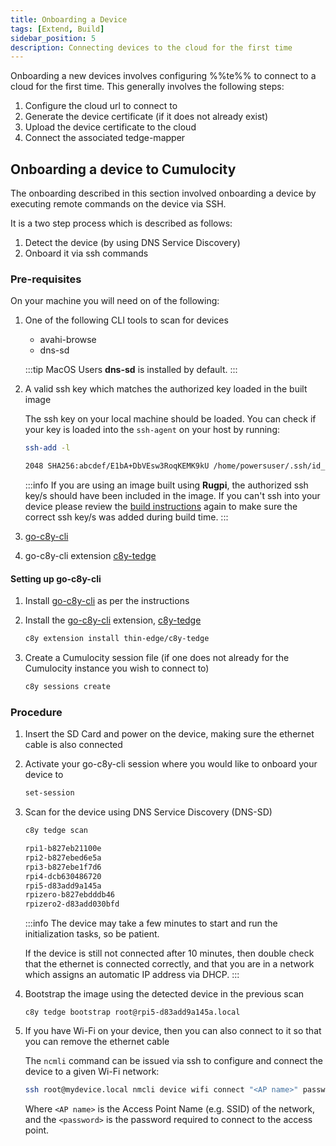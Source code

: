 ```yaml
---
title: Onboarding a Device
tags: [Extend, Build]
sidebar_position: 5
description: Connecting devices to the cloud for the first time
---
```


Onboarding a new devices involves configuring %%te%% to connect to a cloud for the first time. This generally involves the following steps:

1. Configure the cloud url to connect to
2. Generate the device certificate (if it does not already exist)
3. Upload the device certificate to the cloud
4. Connect the associated tedge-mapper

## Onboarding a device to Cumulocity

The onboarding described in this section involved onboarding a device by executing remote commands on the device via SSH.

It is a two step process which is described as follows:

1. Detect the device (by using DNS Service Discovery)
2. Onboard it via ssh commands


### Pre-requisites

On your machine you will need on of the following:

1. One of the following CLI tools to scan for devices

    * avahi-browse
    * dns-sd

    :::tip MacOS Users
    **dns-sd** is installed by default.
    :::

2. A valid ssh key which matches the authorized key loaded in the built image

    The ssh key on your local machine should be loaded. You can check if your key is loaded into the `ssh-agent` on your host by running:

    ```sh
    ssh-add -l
    ```

    ```sh title="Output"
    2048 SHA256:abcdef/E1bA+DbVEsw3RoqKEMK9kU /home/powersuser/.ssh/id_rsa (RSA)
    ```

    :::info
    If you are using an image built using **Rugpi**, the authorized ssh key/s should have been included in the image. If you can't ssh into your device please review the [build instructions](../building-image/rugpi/tutorial/#clone-project) again to make sure the correct ssh key/s was added during build time.
    :::

3. [go-c8y-cli](https://goc8ycli.netlify.app/docs/installation/shell-installation/)

4. go-c8y-cli extension [c8y-tedge](https://github.com/thin-edge/c8y-tedge)


#### Setting up go-c8y-cli

1. Install [go-c8y-cli](https://goc8ycli.netlify.app/docs/installation/shell-installation/) as per the instructions

2. Install the [go-c8y-cli](https://goc8ycli.netlify.app/docs/installation/shell-installation/) extension, [c8y-tedge](https://github.com/thin-edge/c8y-tedge)

    ```sh
    c8y extension install thin-edge/c8y-tedge
    ```

3. Create a Cumulocity session file (if one does not already for the Cumulocity instance you wish to connect to)

    ```sh
    c8y sessions create
    ```

### Procedure

1. Insert the SD Card and power on the device, making sure the ethernet cable is also connected

2. Activate your go-c8y-cli session where you would like to onboard your device to

    ```sh
    set-session
    ```

3. Scan for the device using DNS Service Discovery (DNS-SD)

    ```sh
    c8y tedge scan
    ```

    ```sh title="Output"
    rpi1-b827eb21100e
    rpi2-b827ebed6e5a
    rpi3-b827ebe1f7d6
    rpi4-dcb630486720
    rpi5-d83add9a145a
    rpizero-b827ebdddb46
    rpizero2-d83add030bfd
    ```

    :::info
    The device may take a few minutes to start and run the initialization tasks, so be patient.

    If the device is still not connected after 10 minutes, then double check that the ethernet is connected correctly, and that you are in a network which assigns an automatic IP address via DHCP.
    :::

4. Bootstrap the image using the detected device in the previous scan

    ```
    c8y tedge bootstrap root@rpi5-d83add9a145a.local
    ```

5. If you have Wi-Fi on your device, then you can also connect to it so that you can remove the ethernet cable

    The `ncmli` command can be issued via ssh to configure and connect the device to a given Wi-Fi network:

    ```sh
    ssh root@mydevice.local nmcli device wifi connect "<AP name>" password "<password>"
    ```

    Where `<AP name>` is the Access Point Name (e.g. SSID) of the network, and the `<password>` is the password required to connect to the access point.
